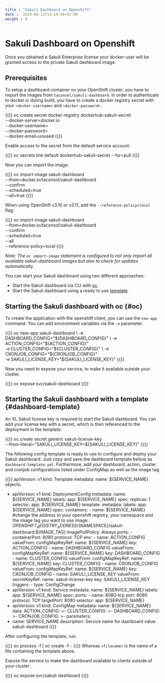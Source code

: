 ```yaml
---
title : "Sakuli Dashboard on Openshift"
date :  2019-09-12T14:16:46+02:00
weight : 8
---
```


# Sakuli Dashboard on Openshift

Once you obtained a Sakuli Enterprise license your docker-user will be granted access to the private Sakuli dashboard image.

## Prerequisites

To setup a dashboard container on your OpenShift cluster,
you have to import the images from `taconsol/sakuli-dashboard`.
In order to authenticate to docker.io during build,
you have to create a docker registry secret with your
`<docker-username>`
and `<docker-password>`.

{{<highlight bash>}}
oc create secret docker-registry dockerhub-sakuli-secret \
 --docker-server=docker.io \
 --docker-username=<docker-username> \
 --docker-password=<docker-password> \
 --docker-email=unused
{{</highlight>}}

Enable access to the secret from the default service account:

{{<highlight bash>}}
oc secrets link default dockerhub-sakuli-secret --for=pull
{{</highlight>}}


Now you can import the image:

{{<highlight bash>}}
oc import-image sakuli-dashboard \
 --from=docker.io/taconsol/sakuli-dashboard \
 --confirm \
 --scheduled=true \
 --all=true
{{</highlight>}}

When using OpenShift v3.10 or v3.11, add the `--reference-policy=local` flag:

{{<highlight bash>}}
oc import-image sakuli-dashboard \
 --from=docker.io/taconsol/sakuli-dashboard \
 --confirm \
 --scheduled=true \
 --all \
 --reference-policy=local
{{</highlight>}}

*Note: The `oc import-image` statement is configured to not only import all available sakuli-dashboard images but also to
check for updates automatically.*

You can start your Sakuli dashboard using two different approaches:
- Start the Sakuli dashboard via CLI with [oc](#oc).
- Start the Sakuli dashboard using a ready to use [template](#dashboard-template).

## Starting the Sakuli dashboard with oc {#oc}

To create the application with the openshift client, you can use the `new-app` command. You can add environment variables
via the `-e` parameter.

{{<highlight bash>}}
oc new-app sakuli-dashboard \ 
 -e DASHBOARD_CONFIG="${DASHBOARD_CONFIG}"  \
 -e ACTION_CONFIG="${ACTION_CONFIG}"  \
 -e CLUSTER_CONFIG="${CLUSTER_CONFIG}"  \
 -e CRONJOB_CONFIG="${CRONJOB_CONFIG}" \
 -e SAKULI_LICENSE_KEY="${SAKULI_LICENSE_KEY}"
{{</highlight>}}

Now you need to expose your service, to make it available outside your cluster.

{{<highlight bash>}}
oc expose svc/sakuli-dashboard
{{</highlight>}}


## Starting the Sakuli dashboard with a template {#dashboard-template}

An XL Sakuli license key is required to start the Sakuli dashboard. You can add your license key with a secret, which is
then referenced to the deployment in the template.

{{<highlight bash>}}
oc create secret generic sakuli-license-key \
 --from-literal="SAKULI_LICENSE_KEY=${SAKULI_LICENSE_KEY}"
{{</highlight>}}


The following config template is ready to use to configure and deploy your Sakuli dashboard.
Just copy and save the dashboard template bellow as `dashboard-template.yml`. Furthermore, add your dashboard, action, 
cluster and cronjob configurations listed under ConfigMap as well as the image tag.

{{<highlight yml>}}
apiVersion: v1
kind: Template
metadata:
  name: ${SERVICE_NAME}
objects:
  - apiVersion: v1
    kind: DeploymentConfig
    metadata:
      name: ${SERVICE_NAME}
      labels:
        app: ${SERVICE_NAME}
    spec:
      replicas: 1
      selector:
        app: ${SERVICE_NAME}
      template:
        metadata:
          labels:
            app: ${SERVICE_NAME}
        spec:
          containers:
            - name: ${SERVICE_NAME}
              #change the address to your openshift registry, your namespace and the image tag you want to use
              image: ${OPENSHIFT_REGISTRY_ADDRESS}/${NAMESPACE}/sakuli-dashboard:${IMAGE_TAG}
              imagePullPolicy: Always
              ports:
                - containerPort: 8080
                  protocol: TCP
              env:
                - name: ACTION_CONFIG
                  valueFrom:
                    configMapKeyRef:
                      name: ${SERVICE_NAME}
                      key: ACTION_CONFIG
                - name: DASHBOARD_CONFIG
                  valueFrom:
                    configMapKeyRef:
                      name: ${SERVICE_NAME}
                      key: DASHBOARD_CONFIG
                - name: CLUSTER_CONFIG
                  valueFrom:
                    configMapKeyRef:
                      name: ${SERVICE_NAME}
                      key: CLUSTER_CONFIG
                - name: CRONJOB_CONFIG
                  valueFrom:
                    configMapKeyRef:
                      name: ${SERVICE_NAME}
                      key: CRONJOB_CONFIG
                - name: SAKULI_LICENSE_KEY
                  valueFrom:
                    secretKeyRef:
                      name: sakuli-license-key
                      key: SAKULI_LICENSE_KEY
      triggers:
        - type: ConfigChange
  - apiVersion: v1
    kind: Service
    metadata:
      name: ${SERVICE_NAME}
      labels:
        app: ${SERVICE_NAME}
    spec:
      ports:
        - name: 8080-tcp
          port: 8080
          protocol: TCP
          targetPort: 8080
      selector:
        app: ${SERVICE_NAME}
  - apiVersion: v1
    kind: ConfigMap
    metadata:
      name: ${SERVICE_NAME}
    data:
      ACTION_CONFIG: >-
        <action configuration>
      CLUSTER_CONFIG: >-
        <cluster Configuration>
      DASHBOARD_CONFIG: >-
        <dashboard configuration>
      CRONJOB_CONFIG: >-
        <cronjob configuration>
parameters:
  - name: SERVICE_NAME
    description: Service name for dashboard
    value: sakuli-dashboard
{{</highlight>}}

After configuring the template, run:

{{<highlight bash>}}
oc process -f <filename> | oc create -f -
{{</highlight>}}
Whereas `<filename>` is the name of a file containing the template above.

Expose the service to make the dashboard available to clients outside of your cluster:

{{<highlight bash>}}
oc expose svc/sakuli-dashboard
{{</highlight>}}

